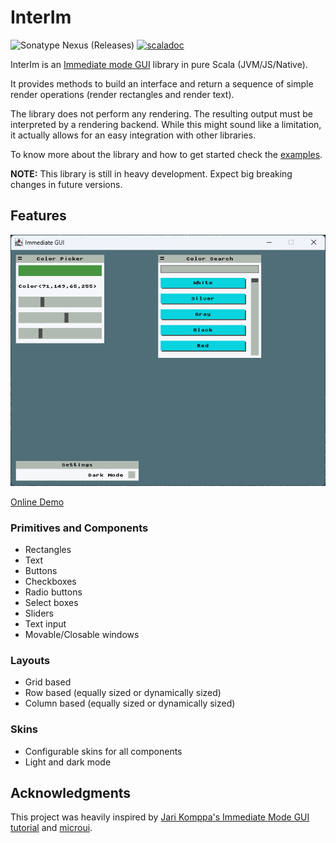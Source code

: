 # InterIm

![Sonatype Nexus (Releases)](https://img.shields.io/nexus/r/eu.joaocosta/interim_3?server=https%3A%2F%2Foss.sonatype.org)
 [![scaladoc](https://javadoc.io/badge2/eu.joaocosta/interim_3/javadoc.svg)](https://javadoc.io/doc/eu.joaocosta/interim_3)

InterIm is an [Immediate mode GUI](https://en.wikipedia.org/wiki/Immediate_mode_GUI) library in pure Scala (JVM/JS/Native).

It provides methods to build an interface and return a sequence of simple render operations (render rectangles and render text).

The library does not perform any rendering. The resulting output must be interpreted by a rendering backend.
While this might sound like a limitation, it actually allows for an easy integration with other libraries.

To know more about the library and how to get started check the [examples](https://github.com/JD557/interim/tree/master/examples).

**NOTE:** This library is still in heavy development. Expect big breaking changes in future versions.

## Features

![Example of a color picker](examples/snapshot/assets/colorpicker.png)

[Online Demo](https://joaocosta.eu/Demos/InterIm/)

### Primitives and Components

- Rectangles
- Text
- Buttons
- Checkboxes
- Radio buttons
- Select boxes
- Sliders
- Text input
- Movable/Closable windows

### Layouts

- Grid based
- Row based (equally sized or dynamically sized)
- Column based (equally sized or dynamically sized)

### Skins

- Configurable skins for all components
- Light and dark mode

## Acknowledgments

This project was heavily inspired by [Jari Komppa's Immediate Mode GUI tutorial](https://solhsa.com/imgui/) and [microui](https://github.com/rxi/microui).
